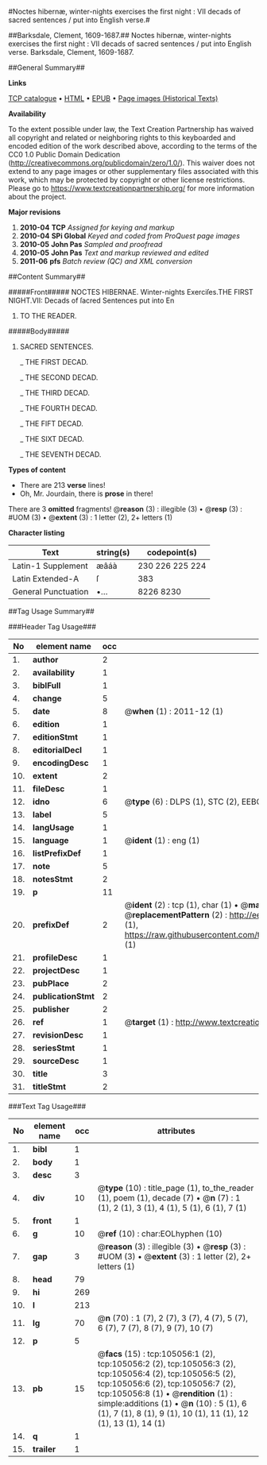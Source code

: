 #Noctes hibernæ, winter-nights exercises the first night : VII decads of sacred sentences / put into English verse.#

##Barksdale, Clement, 1609-1687.##
Noctes hibernæ, winter-nights exercises the first night : VII decads of sacred sentences / put into English verse.
Barksdale, Clement, 1609-1687.

##General Summary##

**Links**

[TCP catalogue](http://www.ota.ox.ac.uk/tcp/)  • 
[HTML](http://tei.it.ox.ac.uk/tcp/Texts-HTML/free/A30/A30952.html)  • 
[EPUB](http://tei.it.ox.ac.uk/tcp/Texts-EPUB/free/A30/A30952.epub) • 
[Page images (Historical Texts)](https://historicaltexts.jisc.ac.uk/eebo-16199274e)

**Availability**

To the extent possible under law, the Text Creation Partnership has waived all copyright and related or neighboring rights to this keyboarded and encoded edition of the work described above, according to the terms of the CC0 1.0 Public Domain Dedication (http://creativecommons.org/publicdomain/zero/1.0/). This waiver does not extend to any page images or other supplementary files associated with this work, which may be protected by copyright or other license restrictions. Please go to https://www.textcreationpartnership.org/ for more information about the project.

**Major revisions**

1. __2010-04__ __TCP__ *Assigned for keying and markup*
1. __2010-04__ __SPi Global__ *Keyed and coded from ProQuest page images*
1. __2010-05__ __John Pas__ *Sampled and proofread*
1. __2010-05__ __John Pas__ *Text and markup reviewed and edited*
1. __2011-06__ __pfs__ *Batch review (QC) and XML conversion*

##Content Summary##

#####Front#####
NOCTES HIBERNAE. Winter-nights Exerciſes.THE FIRST NIGHT.VII: Decads of ſacred Sentences put into En
1. TO THE READER.

#####Body#####

1. SACRED SENTENCES.

    _ THE FIRST DECAD.

    _ THE SECOND DECAD.

    _ THE THIRD DECAD.

    _ THE FOURTH DECAD.

    _ THE FIFT DECAD.

    _ THE SIXT DECAD.

    _ THE SEVENTH DECAD.

**Types of content**

  * There are 213 **verse** lines!
  * Oh, Mr. Jourdain, there is **prose** in there!

There are 3 **omitted** fragments! 
 @__reason__ (3) : illegible (3)  •  @__resp__ (3) : #UOM (3)  •  @__extent__ (3) : 1 letter (2), 2+ letters (1)

**Character listing**


|Text|string(s)|codepoint(s)|
|---|---|---|
|Latin-1 Supplement|æâáà|230 226 225 224|
|Latin Extended-A|ſ|383|
|General Punctuation|•…|8226 8230|

##Tag Usage Summary##

###Header Tag Usage###

|No|element name|occ|attributes|
|---|---|---|---|
|1.|__author__|2||
|2.|__availability__|1||
|3.|__biblFull__|1||
|4.|__change__|5||
|5.|__date__|8| @__when__ (1) : 2011-12 (1)|
|6.|__edition__|1||
|7.|__editionStmt__|1||
|8.|__editorialDecl__|1||
|9.|__encodingDesc__|1||
|10.|__extent__|2||
|11.|__fileDesc__|1||
|12.|__idno__|6| @__type__ (6) : DLPS (1), STC (2), EEBO-CITATION (1), OCLC (1), VID (1)|
|13.|__label__|5||
|14.|__langUsage__|1||
|15.|__language__|1| @__ident__ (1) : eng (1)|
|16.|__listPrefixDef__|1||
|17.|__note__|5||
|18.|__notesStmt__|2||
|19.|__p__|11||
|20.|__prefixDef__|2| @__ident__ (2) : tcp (1), char (1)  •  @__matchPattern__ (2) : ([0-9\-]+):([0-9IVX]+) (1), (.+) (1)  •  @__replacementPattern__ (2) : http://eebo.chadwyck.com/downloadtiff?vid=$1&page=$2 (1), https://raw.githubusercontent.com/textcreationpartnership/Texts/master/tcpchars.xml#$1 (1)|
|21.|__profileDesc__|1||
|22.|__projectDesc__|1||
|23.|__pubPlace__|2||
|24.|__publicationStmt__|2||
|25.|__publisher__|2||
|26.|__ref__|1| @__target__ (1) : http://www.textcreationpartnership.org/docs/. (1)|
|27.|__revisionDesc__|1||
|28.|__seriesStmt__|1||
|29.|__sourceDesc__|1||
|30.|__title__|3||
|31.|__titleStmt__|2||


###Text Tag Usage###

|No|element name|occ|attributes|
|---|---|---|---|
|1.|__bibl__|1||
|2.|__body__|1||
|3.|__desc__|3||
|4.|__div__|10| @__type__ (10) : title_page (1), to_the_reader (1), poem (1), decade (7)  •  @__n__ (7) : 1 (1), 2 (1), 3 (1), 4 (1), 5 (1), 6 (1), 7 (1)|
|5.|__front__|1||
|6.|__g__|10| @__ref__ (10) : char:EOLhyphen (10)|
|7.|__gap__|3| @__reason__ (3) : illegible (3)  •  @__resp__ (3) : #UOM (3)  •  @__extent__ (3) : 1 letter (2), 2+ letters (1)|
|8.|__head__|79||
|9.|__hi__|269||
|10.|__l__|213||
|11.|__lg__|70| @__n__ (70) : 1 (7), 2 (7), 3 (7), 4 (7), 5 (7), 6 (7), 7 (7), 8 (7), 9 (7), 10 (7)|
|12.|__p__|5||
|13.|__pb__|15| @__facs__ (15) : tcp:105056:1 (2), tcp:105056:2 (2), tcp:105056:3 (2), tcp:105056:4 (2), tcp:105056:5 (2), tcp:105056:6 (2), tcp:105056:7 (2), tcp:105056:8 (1)  •  @__rendition__ (1) : simple:additions (1)  •  @__n__ (10) : 5 (1), 6 (1), 7 (1), 8 (1), 9 (1), 10 (1), 11 (1), 12 (1), 13 (1), 14 (1)|
|14.|__q__|1||
|15.|__trailer__|1||
